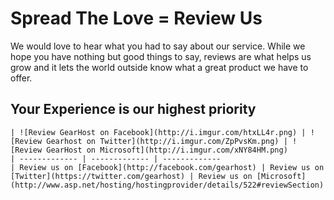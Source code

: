 # Spread The Love = Review Us
We would love to hear what you had to say about our service.  While we hope you have nothing but good things to say, reviews are what helps us grow and it lets the world outside know what a great product we have to offer.

## Your Experience is our highest priority

    | ![Review GearHost on Facebook](http://i.imgur.com/htxLL4r.png) | ![Review Gearhost on Twitter](http://i.imgur.com/ZpPvsKm.png) | ![Review GearHost on Microsoft](http://i.imgur.com/xNY84HM.png)
    | ------------- | ------------- | ------------- 
    | Review us on [Facebook](http://facebook.com/gearhost) | Review us on [Twitter](https://twitter.com/gearhost) | Review us on [Microsoft](http://www.asp.net/hosting/hostingprovider/details/522#reviewSection) 

